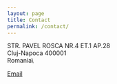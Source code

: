 ```yaml
---
layout: page
title: Contact
permalink: /contact/
---
```


STR. PAVEL ROSCA NR.4 ET.1 AP.28\
Cluj-Napoca 400001\
Romania\

[Email](mailto:contact@nomad-studios.net)
